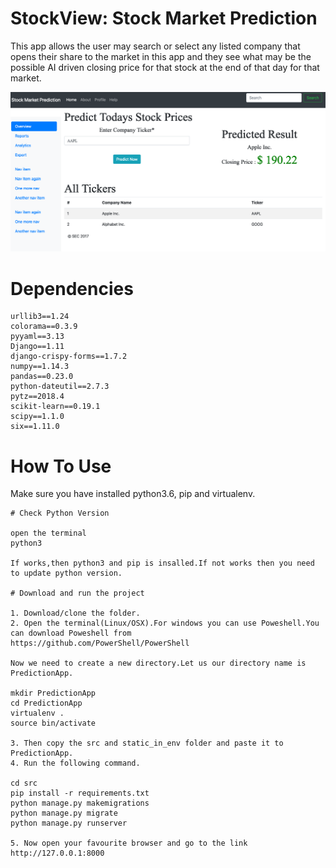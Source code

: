 # StockView: Stock Market Prediction

This app allows the user may search or select any listed company that opens their share to the market in this app and they see what may be the possible AI driven closing price for that stock at the end of that day for that market.

![Alt text](static_in_env/static_root/admin/img/stock.png?raw=true)

# Dependencies

	urllib3==1.24
	colorama==0.3.9
	pyyaml==3.13
	Django==1.11
	django-crispy-forms==1.7.2
	numpy==1.14.3
	pandas==0.23.0
	python-dateutil==2.7.3
	pytz==2018.4
	scikit-learn==0.19.1
	scipy==1.1.0
	six==1.11.0

# How To Use

Make sure you have installed python3.6, pip and virtualenv.
	
	# Check Python Version

	open the terminal
	python3
	
	If works,then python3 and pip is insalled.If not works then you need to update python version.
	
	# Download and run the project
	
	1. Download/clone the folder.
	2. Open the terminal(Linux/OSX).For windows you can use Poweshell.You can download Poweshell from 
	https://github.com/PowerShell/PowerShell 
	
	Now we need to create a new directory.Let us our directory name is PredictionApp.
	
	mkdir PredictionApp
	cd PredictionApp
	virtualenv . 
	source bin/activate
	
	3. Then copy the src and static_in_env folder and paste it to PredictionApp.
	4. Run the following command.
	
	cd src
	pip install -r requirements.txt
	python manage.py makemigrations
	python manage.py migrate
	python manage.py runserver
	
	5. Now open your favourite browser and go to the link http://127.0.0.1:8000
	
